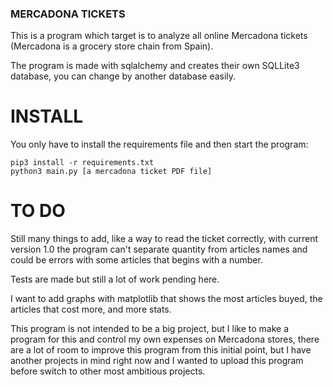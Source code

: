 ### MERCADONA TICKETS ###

This is a program which target is to analyze all online Mercadona tickets (Mercadona is a grocery store chain from 
Spain).

The program is made with sqlalchemy and creates their own SQLLite3 database, you can change by another database
easily.


# INSTALL

You only have to install the requirements file and then start the program:

```
pip3 install -r requirements.txt
python3 main.py [a mercadona ticket PDF file]
```

# TO DO

Still many things to add, like a way to read the ticket correctly, with current version 1.0 the program can't separate
quantity from articles names and could be errors with some articles that begins with a number.

Tests are made but still a lot of work pending here.

I want to add graphs with matplotlib that shows the most articles buyed, the articles that cost more, and more stats.

This program is not intended to be a big project, but I like to make a program for this and control my own expenses on
Mercadona stores, there are a lot of room to improve this program from this initial point, but I have another projects 
in mind right now and I wanted to upload this program before switch to other most ambitious projects.
